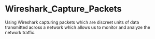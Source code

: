 # Wireshark_Capture_Packets
Using Wireshark capturing packets which are discreet units of data transmitted across a network which allows us to monitor and analyze the network traffic.
